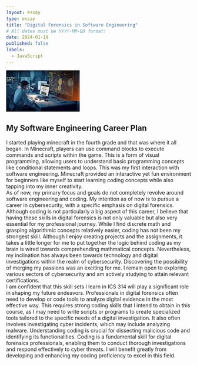 ```yaml
---
layout: essay
type: essay
title: "Digital Forensics in Software Engineering"
# All dates must be YYYY-MM-DD format!
date: 2024-01-18
published: false
labels:
  - JavaScript
---
```

<img width="200px" class="rounded float-start pe-4" src="../img/digitalforensics.jpg">

## My Software Engineering Career Plan
I started playing minecraft in the fourth grade and that was where it all began. In Minecraft, players can use command blocks to execute commands and scripts within the game. This is a form of visual programming, allowing users to understand basic programming concepts like conditional statements and loops. This was my first interaction with software engineering. Minecraft provided an interactive yet fun environment for beginners like myself to start learning coding concepts while also tapping into my inner creativity. <br>
As of now, my primary focus and goals do not completely revolve around software engineering and coding. My intention as of now is to pursue a career in cybersecurity, with a specific emphasis on digital forensics. Although coding is not particularly a big aspect of this career, I believe that having these skills in digital forensics is not only valuable but also very essential for my professional journey. While I find discrete math and grasping algorithmic concepts relatively easier, coding has not been my strongest skill. Although I enjoy creating projects and the assignments, it takes a little longer for me to put together the logic behind coding as my brain is wired towards comprehending mathmatical concepts. Nevertheless, my inclination has always been towards technology and digital investigations within the realm of cybersecurity. Discovering the possibility of merging my passions was an exciting for me. I remain open to exploring various sectors of cybersecurity and am actively studying to attain relevant certifications. <br>
I am confident that this skill sets I learn in ICS 314 will play a significant role in shaping my future endeavors.
Professionals in digital forensics often need to develop or code tools to analyze digital evidence in the most effective way. This requires strong coding skills that I intend to obtain in this course, as I may need to write scripts or programs to create specialized tools tailored to the specific needs of a digital investigation. It also often involves investigating cyber incidents, which may include analyzing malware. Understanding coding is crucial for dissecting malicious code and  identifying its functionalities.
Coding is a fundamental skill for digital forensics professionals, enabling them to conduct thorough investigations and respond effectively to cyber threats. I will benefit greatly from developing and enhancing my coding proficiency to excel in this field.<br>


